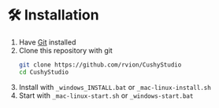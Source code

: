 # 🛠 Installation

1. Have [Git](https://git-scm.com/book/en/v2/Getting-Started-Installing-Git) installed
2. Clone this repository with git
    ```sh
    git clone https://github.com/rvion/CushyStudio
    cd CushyStudio
    ```
3. Install with `_windows_INSTALL.bat` or `_mac-linux-install.sh`
4. Start with `_mac-linux-start.sh` or `_windows-start.bat`
